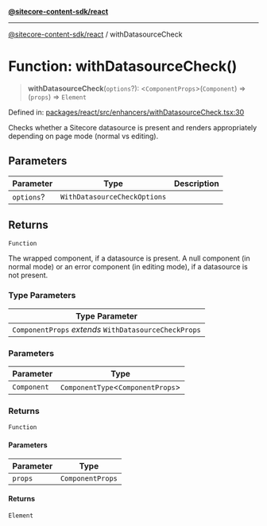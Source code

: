 [**@sitecore-content-sdk/react**](../README.md)

***

[@sitecore-content-sdk/react](../README.md) / withDatasourceCheck

# Function: withDatasourceCheck()

> **withDatasourceCheck**(`options`?): \<`ComponentProps`\>(`Component`) => (`props`) => `Element`

Defined in: [packages/react/src/enhancers/withDatasourceCheck.tsx:30](https://github.com/Sitecore/xmc-jss-dev/blob/720101351f0fb188079de6af083055c123c9442b/packages/react/src/enhancers/withDatasourceCheck.tsx#L30)

Checks whether a Sitecore datasource is present and renders appropriately depending on page mode (normal vs editing).

## Parameters

| Parameter | Type | Description |
| ------ | ------ | ------ |
| `options`? | `WithDatasourceCheckOptions` |  |

## Returns

`Function`

The wrapped component, if a datasource is present.
 A null component (in normal mode) or an error component (in editing mode), if a datasource is not present.

### Type Parameters

| Type Parameter |
| ------ |
| `ComponentProps` *extends* `WithDatasourceCheckProps` |

### Parameters

| Parameter | Type |
| ------ | ------ |
| `Component` | `ComponentType`\<`ComponentProps`\> |

### Returns

`Function`

#### Parameters

| Parameter | Type |
| ------ | ------ |
| `props` | `ComponentProps` |

#### Returns

`Element`
